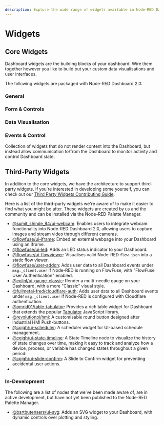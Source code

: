 ```yaml
---
description: Explore the wide range of widgets available in Node-RED Dashboard 2.0 to enhance your dashboard's interactivity.
---
```


<script setup>
    import { ref } from 'vue'
    import WidgetCard from '../../components/WidgetCard.vue'
    import WidgetGrid from '../../components/WidgetGrid.vue'

    const general = [{
        name: 'Audio',
        widget: 'ui-audio',
        image: '/images/node-examples/ui-audio.png',
        description: 'Adds a audio player to your dashboard.'
    }, {
        name: 'Button',
        widget: 'ui-button',
        image: '/images/node-examples/ui-button.png',
        description: 'Adds a clickable button to your dashboard.'
    }, {
        name: 'Markdown',
        widget: 'ui-markdown',
        image: '/images/node-examples/ui-markdown.png',
        description: 'Renders dynamic Markdown (including Mermaid Charts).'
    }, {
        name: 'Notification',
        widget: 'ui-notification',
        image: '/images/node-examples/ui-notification.png',
        description: 'Displays a message for a defined duration of time.'
    }, {
        name: 'Template',
        widget: 'ui-template',
        image: '/images/node-examples/ui-template.png',
        description: 'Renders custom templates on your dashboard.'
    }, {
        name: 'Text',
        widget: 'ui-text',
        image: '/images/node-examples/ui-text.png',
        description: 'Displays a non-editable text field on your dashboard.'
    }, {
        name: 'Spacer',
        widget: 'ui-spacer',
        description: 'Adds a simple spacer to your group.'
    }]

    const form = [{
        name: 'Dropdown',
        widget: 'ui-button',
        image: '/images/node-examples/ui-dropdown.png',
        description: 'Adds a clickable button to your dashboard.'
    }, {
        name: 'Form',
        widget: 'ui-form',
        image: '/images/node-examples/ui-form.png',
        description: 'Adds a clickable button to your dashboard.'
    }, {
        name: 'Radio Group',
        widget: 'ui-radio-group',
        image: '/images/node-examples/ui-radio.png',
        description: 'Adds a radio group to your dashboard.'
    }, {
        name: 'Slider',
        widget: 'ui-slider',
        image: '/images/node-examples/ui-slider.png',
        description: 'Adds a slider to your dashboard.'
    }, {
        name: 'Switch',
        widget: 'ui-switch',
        image: '/images/node-examples/ui-switch.png',
        description: 'Adds a clickable switch to your dashboard.'
    }, {
        name: 'Text Input',
        widget: 'ui-text-input',
        image: '/images/node-examples/ui-text-input.png',
        description: 'Adds a text input to your dashboard.'
    }]

    const data = [{
        name: 'Chart',
        widget: 'ui-chart',
        image: '/images/node-examples/ui-chart-line.png',
        description: 'Adds a chart to your dashboard.'
    }, {
        name: 'Table',
        widget: 'ui-table',
        image: '/images/node-examples/ui-table.png',
        description: 'Adds a table to your dashboard.'
    }]
    const events = [{
        name: 'Event',
        widget: 'ui-event',
        description: 'Monitors for events in the Dashboard and emits accordingly.'
    }]
    const widgets = ref({
        general,
        form,
        data,
        events
    })
</script>

# Widgets

## Core Widgets

Dashboard widgets are the building blocks of your dashboard. Wire them together however you like to build out your custom data visualisations and user interfaces.

The following widgets are packaged with Node-RED Dashboard 2.0:

### General

<WidgetGrid>
    <WidgetCard v-for="widget in widgets.general" :widget="widget"></WidgetCard>
</WidgetGrid>

### Form & Controls

<WidgetGrid>
    <WidgetCard v-for="widget in widgets.form" :widget="widget"></WidgetCard>
</WidgetGrid>

### Data Visualisation

<WidgetGrid>
    <WidgetCard v-for="widget in widgets.data" :widget="widget"></WidgetCard>
</WidgetGrid>

### Events & Control

Collection of widgets that do not render content into the Dashboard, but instead allow communication to/from the Dashboard to monitor activity and control Dashboard state.

<WidgetGrid>
    <WidgetCard v-for="widget in widgets.events" :widget="widget"></WidgetCard>
</WidgetGrid>

## Third-Party Widgets

In addition to the core widgets, we have the architecture to support third-party widgets. If you're interested in developing some yourself, you can check out our [Third Party Widgets Contributing Guide](../contributing/widgets/third-party.md).

Here is a list of the third-party widgets we're aware of to make it easier to find what you might be after. These widgets are created by us and the community and can be installed via the Node-RED Palette Manager.

- [@sumit_shinde_84/ui-webcam](https://flows.nodered.org/node/@sumit_shinde_84/node-red-dashboard-2-ui-webcam): Enables users to integrate webcam functionality into Node-RED Dashboard 2.0, allowing users to capture images and stream video through different cameras.
- [@flowfuse/ui-iframe](https://flows.nodered.org/node/@flowfuse/node-red-dashboard-2-ui-iframe): Embed an external webpage into your Dashboard using an iframe.
- [@flowfuse/ui-led](https://flows.nodered.org/node/@flowfuse/node-red-dashboard-2-ui-led): Adds an LED status indicator to your Dashboard.
- [@flowfuse/ui-flowviewer](https://flows.nodered.org/node/@flowfuse/node-red-dashboard-2-ui-flowviewer): Visualises valid Node-RED `flow.json` into a static flow viewer.
- [@flowfuse/user-addon](https://flows.nodered.org/node/@flowfuse/node-red-dashboard-2-user-addon): Adds user data to all Dashboard events under `msg._client.user` if Node-RED is running on FlowFuse, with "FlowFuse User Authentication" enabled.
- [@colinl/ui-gauge-classic](https://flows.nodered.org/node/@colinl/node-red-dashboard-2-ui-gauge-classic): Render a multi-needle gauge on your Dashboard, with a more "Classic" visual style.
- [@fullmetal-fred/cloudflare-auth](https://flows.nodered.org/node/@fullmetal-fred/node-red-dashboard-2-cloudflare-auth): Adds user data to all Dashboard events under `msg._client.user` if Node-RED is configured with Cloudflare authentication.
- [@omrid01/table-tabulator](https://flows.nodered.org/node/@omrid01/node-red-dashboard-2-table-tabulator): Provides a rich table widget for Dashboard that extends the popular [Tabulator](http://tabulator.info/) JavaScript library.
- [@revolutionpi/hmi](https://flows.nodered.org/node/@revolutionpi/node-red-dashboard-2-hmi): A customisable round button designed after industrial HMI Push-buttons.
- [@cgjgh/ui-scheduler](https://flows.nodered.org/node/@cgjgh/node-red-dashboard-2-ui-scheduler): A scheduler widget for UI-based schedule management.
- [@cgjgh/ui-state-timeline](https://flows.nodered.org/node/@cgjgh/node-red-dashboard-2-ui-state-timeline): A State Timeline node to visualize the history of state changes over time, making it easy to track and analyze how a device, process, or variable has changed states throughout a given period.
- [@cgjgh/ui-slide-confirm](https://flows.nodered.org/node/@cgjgh/node-red-dashboard-2-ui-slide-confirm): A Slide to Confirm widget for preventing accidental user actions.
- 

### In-Development

The following are a list of nodes that we've been made aware of, are in active development, but have not yet been published to the Node-RED Palette Manager.

- [@bartbutenaers/ui-svg](https://github.com/bartbutenaers/node-red-dashboard-2-ui-svg/tree/master): Adds an SVG widget to your Dashboard, with dynamic controls over plotting and styling.

